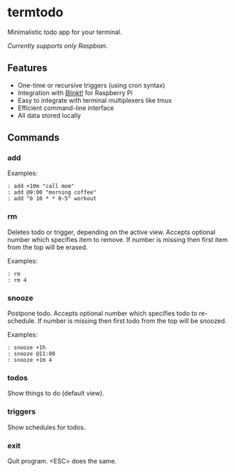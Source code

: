 # termtodo

Minimalistic todo app for your terminal.

*Currently supports only Raspbian*.

## Features
* One-time or recursive triggers (using cron syntax) 
* Integration with [Blinkt!](https://learn.pimoroni.com/tutorial/sandyj/getting-started-with-blinkt) for Raspberry Pi
* Easy to integrate with terminal multiplexers like tmux
* Efficient command-line interface 
* All data stored locally

## Commands

### add

Examples:
```
: add +10m "call mom"
: add @9:00 "morning coffee"
: add "0 10 * * 0-5" workout
```
### rm
Deletes todo or trigger, depending on the active view. Accepts optional number which specifies item to remove. If number is missing then first item from the top will be erased.

Examples:
```
: rm
: rm 4
```
### snooze
Postpone todo. Accepts optional number which specifies todo to re-schedule. If number is missing then first todo from the top will be snoozed.

Examples:
```
: snooze +1h
: snooze @11:00
: snooze +1m 4
```
### todos
Show things to do (default view).
### triggers
Show schedules for todos.
### exit
Quit program. \<ESC\> does the same.
